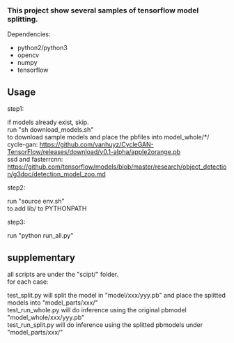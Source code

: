 ### This project show several samples of tensorflow model splitting.

Dependencies:
* python2/python3
* opencv
* numpy
* tensorflow

## Usage

step1: <br>
> 
if models already exist, skip. <br>
run "sh download_models.sh" <br>
to download sample models and place the pbfiles into model_whole/*/ <br>
cycle-gan: https://github.com/vanhuyz/CycleGAN-TensorFlow/releases/download/v0.1-alpha/apple2orange.pb <br>
ssd and fasterrcnn: https://github.com/tensorflow/models/blob/master/research/object_detection/g3doc/detection_model_zoo.md <br>

step2: <br>
>
run "source env.sh" <br>
to add lib/ to PYTHONPATH <br>

step3: <br> 
>
run "python run_all.py" <br>

## supplementary
all scripts are under the "scipt/" folder. <br>
for each case: <br>
>
test_split.py will split the model in "model/xxx/yyy.pb" and place the splitted models into "model_parts/xxx/" <br>
test_run_whole.py will do inference using the original pbmodel "model_whole/xxx/yyy.pb" <br>
test_run_split.py will do inference using the splitted pbmodels under "model_parts/xxx/" <br>